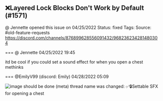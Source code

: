 ## ❌Layered Lock Blocks Don't Work by Default (#1571)
@ Jennette opened this issue on 04/25/2022
Status: fixed
Tags: 
Source: #old-feature-requests https://discord.com/channels/876899628556091432/968236234281480304


=== @ Jennette 04/25/2022 19:45

itd be cool if you could set a sound effect for when you open a chest methinks

=== @EmilyV99 (discord: Emily) 04/28/2022 05:09


![image](https://cdn.discordapp.com/attachments/968236234281480304/969103079234474044/unknown.png?ex=65e94c13&is=65d6d713&hm=9b178535a5fc35471744640c004607219a5830d292a65aaf6ac8d7e521f54541&)
should be done
(meta) thread name was changed: ✅🔒Settable SFX for opening a chest
